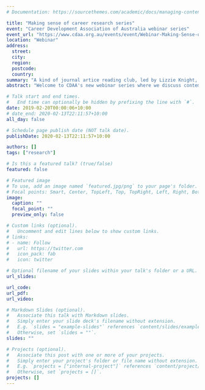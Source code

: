 ```yaml
---
# Documentation: https://sourcethemes.com/academic/docs/managing-content/

title: "Making sense of career research series"
event: "Career Development Association of Australia webinar series"
event_url: "https://www.cdaa.org.au/events/event/Webinar-Making-Sense-of-Career-Research"
location: "Webinar"
address:
  street:
  city:
  region:
  postcode:
  country:
summary: "A kind of journal artice reading club, led by Lizzie Knight, Jason Brown, and Michael Healy."
abstract: "Welcome to CDAA's new webinar series where we discuss contemporary career research and think about how we can use it in practice. We will present relevant, open access, peer-reviewed research and we look forward to members discussing how useful and applicable this material can be.The sessions are presented and facilitated by Dr Lizzie Knight - Research Fellow at Monash University, Jason Brown - Manager, Careers & Employability at LaTrobe University, and Michael Healy - Employability Coordinator, University of Southern Queensland. These presentations require no prior research knowledge but simply an interest in careers - like a book club for career counsellors. They will be held the 3rd Wednesday of February, May, August and November with times as advertised."

# Talk start and end times.
#   End time can optionally be hidden by prefixing the line with `#`.
date: 2019-02-20T00:00:06+10:00
# date_end: 2020-02-13T22:11:57+10:00
all_day: false

# Schedule page publish date (NOT talk date).
publishDate: 2020-02-13T22:11:57+10:00

authors: []
tags: ["research"]

# Is this a featured talk? (true/false)
featured: false

# Featured image
# To use, add an image named `featured.jpg/png` to your page's folder. 
# Focal points: Smart, Center, TopLeft, Top, TopRight, Left, Right, BottomLeft, Bottom, BottomRight.
image:
  caption: ""
  focal_point: ""
  preview_only: false

# Custom links (optional).
#   Uncomment and edit lines below to show custom links.
# links:
# - name: Follow
#   url: https://twitter.com
#   icon_pack: fab
#   icon: twitter

# Optional filename of your slides within your talk's folder or a URL.
url_slides:

url_code:
url_pdf:
url_video:

# Markdown Slides (optional).
#   Associate this talk with Markdown slides.
#   Simply enter your slide deck's filename without extension.
#   E.g. `slides = "example-slides"` references `content/slides/example-slides.md`.
#   Otherwise, set `slides = ""`.
slides: ""

# Projects (optional).
#   Associate this post with one or more of your projects.
#   Simply enter your project's folder or file name without extension.
#   E.g. `projects = ["internal-project"]` references `content/project/deep-learning/index.md`.
#   Otherwise, set `projects = []`.
projects: []
---
```

